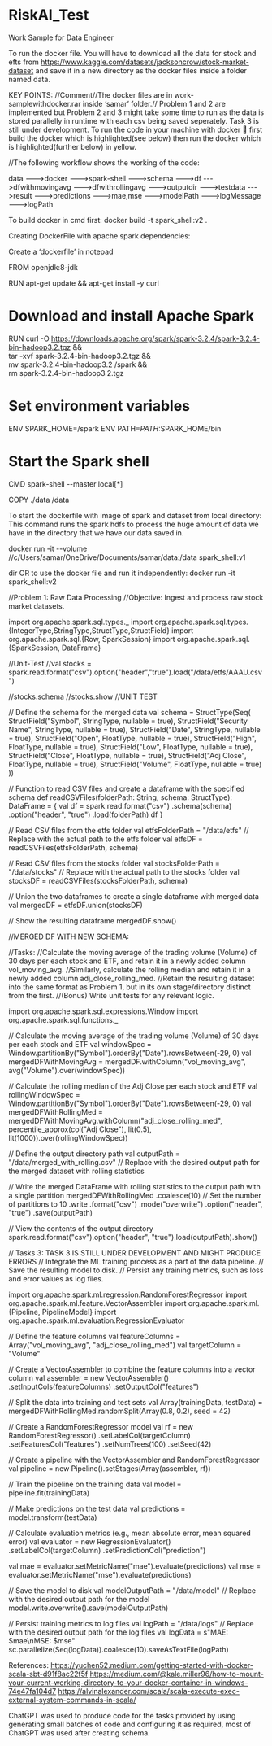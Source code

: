 # RiskAI_Test
Work Sample for Data Engineer

To run the docker file. You will have to download all the data for stock and efts from https://www.kaggle.com/datasets/jacksoncrow/stock-market-dataset and save it in a new directory as the docker files inside a folder named data.

KEY POINTS:
//Comment//The docker files are in work-samplewithdocker.rar inside ‘samar’ folder.//
Problem 1 and 2 are implemented but Problem 2 and 3 might take some time to run as the data is stored parallelly in runtime with each csv being saved seperately.
Task 3 is still under development.
To run the code in your machine with docker  first build the docker which is highlighted(see below) then run the docker which is highlighted(further below) in yellow.

//The following workflow shows the working of the code:

data --->docker --->spark-shell --->schema --->df --->dfwithmovingavg --->dfwithrollingavg --->outputdir --->testdata --->result --->predictions --->mae,mse --->modelPath --->logMessage --->logPath

To build docker in cmd first:
docker build -t spark_shell:v2 .

Creating DockerFile with apache spark dependencies:

Create a ‘dockerfile’ in notepad

FROM openjdk:8-jdk

RUN apt-get update && apt-get install -y curl

# Download and install Apache Spark
RUN curl -O https://downloads.apache.org/spark/spark-3.2.4/spark-3.2.4-bin-hadoop3.2.tgz && \
    tar -xvf spark-3.2.4-bin-hadoop3.2.tgz && \
    mv spark-3.2.4-bin-hadoop3.2 /spark && \
    rm spark-3.2.4-bin-hadoop3.2.tgz

# Set environment variables
ENV SPARK_HOME=/spark
ENV PATH=$PATH:$SPARK_HOME/bin

# Start the Spark shell
CMD spark-shell --master local[*]

COPY ./data /data

To start the dockerfile with image of spark and dataset from local directory: This command runs the spark hdfs to process the huge amount of data we have in the directory that we have our data saved in.

docker run -it --volume //c/Users/samar/OneDrive/Documents/samar/data:/data spark_shell:v1


dir
OR
to use the docker file and run it independently:  docker run -it spark_shell:v2


//Problem 1: Raw Data Processing
//Objective: Ingest and process raw stock market datasets.


import org.apache.spark.sql.types._ 
import org.apache.spark.sql.types.{IntegerType,StringType,StructType,StructField} 
import org.apache.spark.sql.{Row, SparkSession}
import org.apache.spark.sql.{SparkSession, DataFrame}

//Unit-Test
//val stocks = spark.read.format("csv").option("header","true").load("/data/etfs/AAAU.csv")

//stocks.schema
//stocks.show
//UNIT TEST
 

// Define the schema for the merged data
val schema = StructType(Seq(
  StructField("Symbol", StringType, nullable = true),
  StructField("Security Name", StringType, nullable = true),
  StructField("Date", StringType, nullable = true),
  StructField("Open", FloatType, nullable = true),
  StructField("High", FloatType, nullable = true),
  StructField("Low", FloatType, nullable = true),
  StructField("Close", FloatType, nullable = true),
  StructField("Adj Close", FloatType, nullable = true),
  StructField("Volume", FloatType, nullable = true)
))

// Function to read CSV files and create a dataframe with the specified schema
def readCSVFiles(folderPath: String, schema: StructType): DataFrame = {
  val df = spark.read.format("csv")
    .schema(schema)
    .option("header", "true")
    .load(folderPath)
  df
}

// Read CSV files from the etfs folder
val etfsFolderPath = "/data/etfs"  // Replace with the actual path to the etfs folder
val etfsDF = readCSVFiles(etfsFolderPath, schema)

// Read CSV files from the stocks folder
val stocksFolderPath = "/data/stocks"  // Replace with the actual path to the stocks folder
val stocksDF = readCSVFiles(stocksFolderPath, schema)

// Union the two dataframes to create a single dataframe with merged data
val mergedDF = etfsDF.union(stocksDF)

// Show the resulting dataframe
mergedDF.show()

//MERGED DF WITH NEW SCHEMA:
 

//Tasks:
//Calculate the moving average of the trading volume (Volume) of 30 days per each stock and ETF, and retain it in a newly added column vol_moving_avg.
//Similarly, calculate the rolling median and retain it in a newly added column adj_close_rolling_med.
//Retain the resulting dataset into the same format as Problem 1, but in its own stage/directory distinct from the first.
//(Bonus) Write unit tests for any relevant logic.

import org.apache.spark.sql.expressions.Window
import org.apache.spark.sql.functions._

// Calculate the moving average of the trading volume (Volume) of 30 days per each stock and ETF
val windowSpec = Window.partitionBy("Symbol").orderBy("Date").rowsBetween(-29, 0)
val mergedDFWithMovingAvg = mergedDF.withColumn("vol_moving_avg", avg("Volume").over(windowSpec))

// Calculate the rolling median of the Adj Close per each stock and ETF
val rollingWindowSpec = Window.partitionBy("Symbol").orderBy("Date").rowsBetween(-29, 0)
val mergedDFWithRollingMed = mergedDFWithMovingAvg.withColumn("adj_close_rolling_med", percentile_approx(col("Adj Close"), lit(0.5), lit(1000)).over(rollingWindowSpec))


// Define the output directory path
val outputPath = "/data/merged_with_rolling.csv"  // Replace with the desired output path for the merged dataset with rolling statistics

// Write the merged DataFrame with rolling statistics to the output path with a single partition
mergedDFWithRollingMed
  .coalesce(10)  // Set the number of partitions to 10
  .write
  .format("csv")
  .mode("overwrite")
  .option("header", "true")
  .save(outputPath)

// View the contents of the output directory
spark.read.format("csv").option("header", "true").load(outputPath).show()

// Tasks 3: TASK 3 IS STILL UNDER DEVELOPMENT AND MIGHT PRODUCE ERRORS
// Integrate the ML training process as a part of the data pipeline.
// Save the resulting model to disk.
// Persist any training metrics, such as loss and error values as log files.

import org.apache.spark.ml.regression.RandomForestRegressor
import org.apache.spark.ml.feature.VectorAssembler
import org.apache.spark.ml.{Pipeline, PipelineModel}
import org.apache.spark.ml.evaluation.RegressionEvaluator

// Define the feature columns
val featureColumns = Array("vol_moving_avg", "adj_close_rolling_med")
val targetColumn = "Volume"

// Create a VectorAssembler to combine the feature columns into a vector column
val assembler = new VectorAssembler()
  .setInputCols(featureColumns)
  .setOutputCol("features")

// Split the data into training and test sets
val Array(trainingData, testData) = mergedDFWithRollingMed.randomSplit(Array(0.8, 0.2), seed = 42)

// Create a RandomForestRegressor model
val rf = new RandomForestRegressor()
  .setLabelCol(targetColumn)
  .setFeaturesCol("features")
  .setNumTrees(100)
  .setSeed(42)

// Create a pipeline with the VectorAssembler and RandomForestRegressor
val pipeline = new Pipeline().setStages(Array(assembler, rf))

// Train the pipeline on the training data
val model = pipeline.fit(trainingData)

// Make predictions on the test data
val predictions = model.transform(testData)

// Calculate evaluation metrics (e.g., mean absolute error, mean squared error)
val evaluator = new RegressionEvaluator()
  .setLabelCol(targetColumn)
  .setPredictionCol("prediction")

val mae = evaluator.setMetricName("mae").evaluate(predictions)
val mse = evaluator.setMetricName("mse").evaluate(predictions)

// Save the model to disk
val modelOutputPath = "/data/model"  // Replace with the desired output path for the model
model.write.overwrite().save(modelOutputPath)

// Persist training metrics to log files
val logPath = "/data/logs"  // Replace with the desired output path for the log files
val logData = s"MAE: $mae\nMSE: $mse"
sc.parallelize(Seq(logData)).coalesce(10).saveAsTextFile(logPath)

References:
https://yuchen52.medium.com/getting-started-with-docker-scala-sbt-d91f8ac22f5f
https://medium.com/@kale.miller96/how-to-mount-your-current-working-directory-to-your-docker-container-in-windows-74e47fa104d7
https://alvinalexander.com/scala/scala-execute-exec-external-system-commands-in-scala/

ChatGPT was used to produce code for the tasks provided by using generating small batches of code and configuring it as required, most of ChatGPT was used after creating schema.


